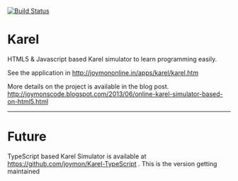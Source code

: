[![Build Status](https://travis-ci.org/joymon/Karel.svg?branch=master)](https://travis-ci.org/joymon/Karel)
# Karel
HTML5 & Javascript based Karel simulator to learn programming easily.

See the application in http://joymononline.in/apps/karel/karel.htm

More details on the project is available in the blog post.
http://joymonscode.blogspot.com/2013/06/online-karel-simulator-based-on-html5.html

---
# Future

TypeScript based Karel Simulator is available at https://github.com/joymon/Karel-TypeScript . This is the version getting maintained
